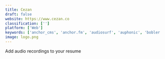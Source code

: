 ```yaml
---
title: Cezan
draft: false 
website: https://www.cezan.co
classification: ['']
platform: ['Web']
keywords: ['anchor_cms', 'anchor.fm', 'audiosurf', 'auphonic', 'bobler', 'chhirp', 'descript', 'just_press_record', 'kapture', 'melt', 'mikme_pocket', 'opinion', 'penman', 'quick_record', 'recordium', 'satellite_eyes', 'senstone', 'skyro', 'swiftscales_vocal_trainer', 'synth', 'tuxguitar', 'voicegram_by_sayspring']
image: logo.png
---
```

Add audio recordings to your resume
